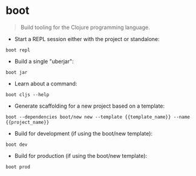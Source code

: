 # boot

> Build tooling for the Clojure programming language.

- Start a REPL session either with the project or standalone:

`boot repl`

- Build a single "uberjar":

`boot jar`

- Learn about a command:

`boot cljs --help`

- Generate scaffolding for a new project based on a template:

`boot --dependencies boot/new new --template {{template_name}} --name {{project_name}}`

- Build for development (if using the boot/new template):

`boot dev`

- Build for production (if using the boot/new template):

`boot prod`
